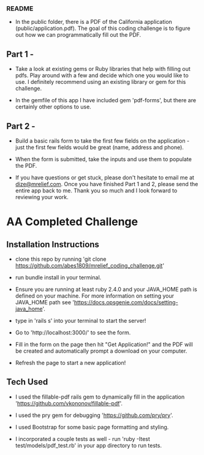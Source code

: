 ### README

* In the public folder, there is a PDF of the California application (public/application.pdf). The goal of this coding challenge is to figure out how we can programmatically fill out the PDF.

## Part 1 -

* Take a look at existing gems or Ruby libraries that help with filling out pdfs.
Play around with a few and decide which one you would like to use. I definitely
recommend using an existing library or gem for this challenge.

* In the gemfile of this app I have included gem 'pdf-forms', but there are certainly
other options to use.


## Part 2 -

* Build a basic rails form to take the first few fields on the application - just the first few fields would be great (name, address and phone).

* When the form is submitted, take the inputs and use them to populate the PDF.


* If you have questions or get stuck, please don't hesitate to email me at
dize@mrelief.com. Once you have finished Part 1 and 2, please send the entire app back to me. Thank you so much and I look forward to reviewing your work.


# AA Completed Challenge

## Installation Instructions

* clone this repo by running 'git clone https://github.com/abes1809/mrelief_coding_challenge.git'

* run bundle install in your terminal.

* Ensure you are running at least ruby 2.4.0 and your JAVA_HOME path is defined on your machine. For more information on setting your JAVA_HOME path see 'https://docs.opsgenie.com/docs/setting-java_home'.

* type in 'rails s' into your terminal to start the server!

* Go to 'http://localhost:3000/' to see the form.

* Fill in the form on the page then hit "Get Application!" and the PDF will be created and automatically prompt a download on your computer.

* Refresh the page to start a new application!

## Tech Used

* I used the fillable-pdf rails gem to dynamically fill in the application 'https://github.com/vkononov/fillable-pdf'.

* I used the pry gem for debugging 'https://github.com/pry/pry'.

* I used Bootstrap for some basic page formatting and styling.

* I incorporated a couple tests as well - run 'ruby -Itest test/models/pdf_test.rb' in your app directory to run tests.
